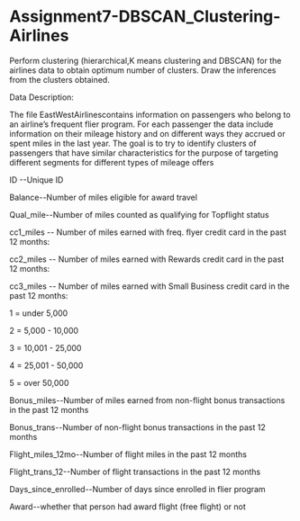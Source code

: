 # Assignment7-DBSCAN_Clustering-Airlines

Perform clustering (hierarchical,K means clustering and DBSCAN) for the airlines data to obtain optimum number of clusters.  Draw the inferences from the clusters obtained.  

Data Description:   

The file EastWestAirlinescontains information on passengers who belong to an airline’s frequent flier program. For each passenger the data include information on their mileage history and on different ways they accrued or spent miles in the last year. The goal is to try to identify clusters of passengers that have similar characteristics for the purpose of targeting different segments for different types of mileage offers  

ID --Unique ID  

Balance--Number of miles eligible for award travel  

Qual_mile--Number of miles counted as qualifying for Topflight status  

cc1_miles -- Number of miles earned with freq. flyer credit card in the past 12 months: 

cc2_miles -- Number of miles earned with Rewards credit card in the past 12 months: 

cc3_miles -- Number of miles earned with Small Business credit card in the past 12 months:  


1 = under 5,000 

2 = 5,000 - 10,000 

3 = 10,001 - 25,000 

4 = 25,001 - 50,000 

5 = over 50,000  


Bonus_miles--Number of miles earned from non-flight bonus transactions in the past 12 months  

Bonus_trans--Number of non-flight bonus transactions in the past 12 months  

Flight_miles_12mo--Number of flight miles in the past 12 months 

Flight_trans_12--Number of flight transactions in the past 12 months  

Days_since_enrolled--Number of days since enrolled in flier program  

Award--whether that person had award flight (free flight) or not  
